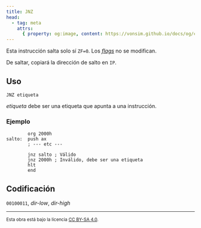 ```yaml
---
title: JNZ
head:
  - tag: meta
    attrs:
      { property: og:image, content: https://vonsim.github.io/docs/og/cpu/instructions/jnz.png }
---
```


Esta instrucción salta solo sí `ZF=0`. Los [_flags_](/docs/cpu/#flags) no se modifican.

De saltar, copiará la dirección de salto en `IP`.

## Uso

```vonsim
JNZ etiqueta
```

_etiqueta_ debe ser una etiqueta que apunta a una instrucción.

### Ejemplo

```vonsim
        org 2000h
salto:  push ax
        ; --- etc ---

        jnz salto ; Válido
        jnz 2000h ; Inválido, debe ser una etiqueta
        hlt
        end
```

## Codificación

`00100011`, _dir-low_, _dir-high_

---

<small>Esta obra está bajo la licencia <a target="_blank" rel="license noopener noreferrer" href="http://creativecommons.org/licenses/by-sa/4.0/">CC BY-SA 4.0</a>.</small>
